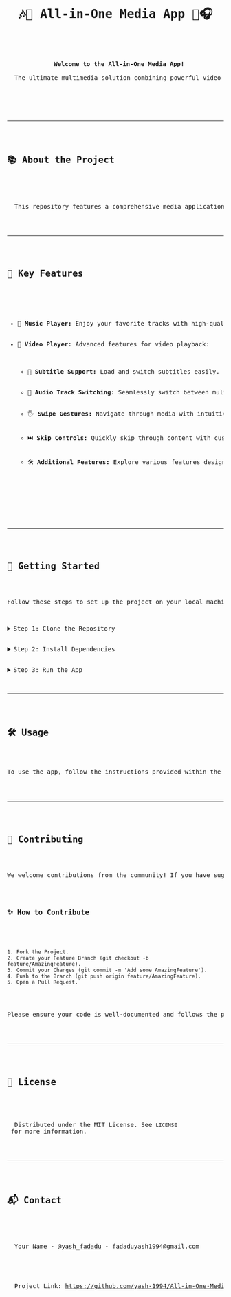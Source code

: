 <pre>
<h1 align="center">🎶🎥 All-in-One Media App 📱🎧</h1>

<p align="center">
  <strong>Welcome to the All-in-One Media App!</strong><br>
  The ultimate multimedia solution combining powerful video and music players with advanced features. Enjoy a seamless media experience with subtitle support, audio track switching, swipe gestures, and more!
</p>



<hr>

<h2 id="about-the-project">📚 About the Project</h2>

<p>
  This repository features a comprehensive media application built with Flutter. It integrates advanced video and music playback functionalities to enhance your media consumption experience.
</p>

<hr>

<h2 id="features">🌟 Key Features</h2>

<ul>
  <li>🎵 <strong>Music Player:</strong> Enjoy your favorite tracks with high-quality sound and intuitive controls.</li>
  <li>🎥 <strong>Video Player:</strong> Advanced features for video playback:
    <ul>
      <li>📝 <strong>Subtitle Support:</strong> Load and switch subtitles easily.</li>
      <li>🔄 <strong>Audio Track Switching:</strong> Seamlessly switch between multiple audio tracks.</li>
      <li>🖐️ <strong>Swipe Gestures:</strong> Navigate through media with intuitive swipe gestures.</li>
      <li>⏭️ <strong>Skip Controls:</strong> Quickly skip through content with custom swipe controls.</li>
      <li>🛠️ <strong>Additional Features:</strong> Explore various features designed to enhance your media experience.</li>
    </ul>
  </li>
</ul>

<hr>

<h2 id="getting-started">🚀 Getting Started</h2>

<p>Follow these steps to set up the project on your local machine.</p>

<details>
  <summary>Step 1: Clone the Repository</summary>
  
  <div markdown="1" style="background: #f6f8fa; padding: 10px; border-radius: 5px; border: 1px solid #e1e4e8;">
  <pre>
  <code>
git clone https://github.com/yourusername/all-in-one-media-app.git
cd all-in-one-media-app
  </code>
  </pre>
  </div>
</details>

<details>
  <summary>Step 2: Install Dependencies</summary>
  
  <div markdown="1" style="background: #f6f8fa; padding: 10px; border-radius: 5px; border: 1px solid #e1e4e8;">
  <pre>
  <code>
flutter pub get
  </code>
  </pre>
  </div>
</details>

<details>
  <summary>Step 3: Run the App</summary>
  
  <div markdown="1" style="background: #f6f8fa; padding: 10px; border-radius: 5px; border: 1px solid #e1e4e8;">
  <pre>
  <code>
flutter run
  </code>
  </pre>
  </div>
</details>

<hr>

<h2 id="usage">🛠️ Usage</h2>

<p>To use the app, follow the instructions provided within the app's interface. For detailed usage, refer to the in-app help sections and documentation.</p>

<hr>

<h2 id="contributing">🤝 Contributing</h2>

<p>We welcome contributions from the community! If you have suggestions or improvements, please fork the repository and submit a pull request.</p>

<h3>✨ How to Contribute</h3>

<pre><code>
1. Fork the Project.
2. Create your Feature Branch (git checkout -b feature/AmazingFeature).
3. Commit your Changes (git commit -m 'Add some AmazingFeature').
4. Push to the Branch (git push origin feature/AmazingFeature).
5. Open a Pull Request.
</code></pre>

<p>Please ensure your code is well-documented and follows the project's style guidelines.</p>

<hr>

<h2 id="license">📜 License</h2>

<p>
  Distributed under the MIT License. See <code>LICENSE</code> for more information.
</p>

<hr>

<h2 id="contact">📬 Contact</h2>

<p>
  Your Name - <a href="https://x.com/yash_fadadu_">@yash_fadadu</a> - fadaduyash1994@gmail.com
</p>

<p>
  Project Link: <a href="https://github.com/yash-1994/All-in-One-Media-Player">https://github.com/yash-1994/All-in-One-Media-Player</a>
</p>

</pre>
